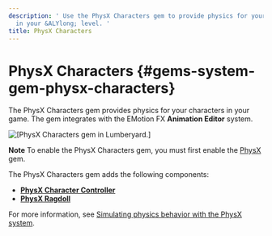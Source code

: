 ```yaml
---
description: ' Use the PhysX Characters gem to provide physics for your characters
  in your &ALYlong; level. '
title: PhysX Characters
---
```

# PhysX Characters {#gems-system-gem-physx-characters}

The PhysX Characters gem provides physics for your characters in your game\. The gem integrates with the EMotion FX **Animation Editor** system\.

![\[PhysX Characters gem in Lumberyard.\]](/images/userguide/gems/physx/gems-system-physx-characters.png)

**Note**
To enable the PhysX Characters gem, you must first enable the [PhysX](/docs/userguide/gems/builtin/physx.md) gem\.

The PhysX Characters gem adds the following components:
+  **[PhysX Character Controller](/docs/userguide/components/physx-character-controller.md)**
+  **[PhysX Ragdoll](/docs/userguide/components/physx-ragdoll.md)**

For more information, see [Simulating physics behavior with the PhysX system](/docs/userguide/nvidia/physx/intro.md)\.